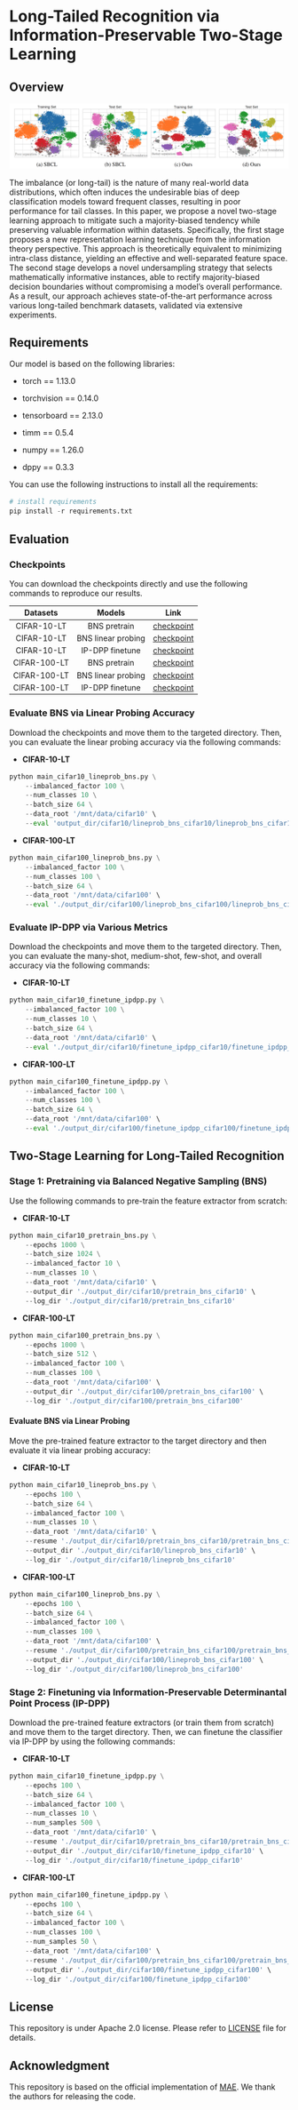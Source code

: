 # Long-Tailed Recognition via Information-Preservable Two-Stage Learning

## Overview

![image](./image/feature-space.png)

The imbalance (or long-tail) is the nature of many real-world data distributions, which often induces the undesirable bias of deep classification models toward frequent classes, resulting in poor performance for tail classes. In this paper, we propose a novel two-stage learning approach to mitigate such a majority-biased tendency while preserving valuable information within datasets. Specifically, the first stage proposes a new representation learning technique from the information theory perspective. This approach is theoretically equivalent to minimizing intra-class distance, yielding an effective and well-separated feature space. The second stage develops a novel undersampling strategy that selects mathematically informative instances, able to rectify majority-biased decision boundaries without compromising a model’s overall performance. As a result, our approach achieves state-of-the-art performance across various long-tailed benchmark datasets, validated via extensive experiments.



## Requirements

Our model is based on the following libraries:

- torch == 1.13.0

- torchvision == 0.14.0

- tensorboard == 2.13.0

- timm == 0.5.4

- numpy == 1.26.0

- dppy == 0.3.3

  

You can use the following instructions to install all the requirements:

```python
# install requirements
pip install -r requirements.txt
```



## Evaluation

### Checkpoints

You can download the checkpoints directly and use the following commands to reproduce our results.

|   Datasets   |       Models       |                             Link                             |
| :----------: | :----------------: | :----------------------------------------------------------: |
| CIFAR-10-LT  |    BNS pretrain    | [checkpoint](https://drive.google.com/file/d/1H-rvEDOVSvuPsiazknfsBdZlXqUF45oa/view?usp=drive_link) |
| CIFAR-10-LT  | BNS linear probing | [checkpoint](https://drive.google.com/file/d/1ElMQ9uMcQPTZPsZK65eALyCDgMSOwP8Y/view?usp=drive_link) |
| CIFAR-10-LT  |  IP-DPP finetune   | [checkpoint](https://drive.google.com/file/d/1v2GQNBm2zVmM8PhzLkdM61S54X9BDCAr/view?usp=drive_link) |
| CIFAR-100-LT |    BNS pretrain    | [checkpoint](https://drive.google.com/file/d/1oFxJolourLz5mU99zNqfoJiUEc6cXSfw/view?usp=drive_link) |
| CIFAR-100-LT | BNS linear probing | [checkpoint](https://drive.google.com/file/d/1IHJ-sOgMU5_YNmphFoPSfBgIYdAcKoSJ/view?usp=drive_link) |
| CIFAR-100-LT |  IP-DPP finetune   | [checkpoint](https://drive.google.com/file/d/1vNBoTtVhBS4Q6dQ3NJe5d-CFwLsenXbx/view?usp=drive_link) |





### Evaluate BNS via Linear Probing Accuracy

Download the checkpoints and move them to the targeted directory. Then, you can evaluate the linear probing accuracy via the following commands:

- **CIFAR-10-LT**

```python
python main_cifar10_lineprob_bns.py \
  	--imbalanced_factor 100 \
  	--num_classes 10 \
  	--batch_size 64 \
  	--data_root '/mnt/data/cifar10' \
  	--eval 'output_dir/cifar10/lineprob_bns_cifar10/lineprob_bns_cifar10_if100.pth' 
```



- **CIFAR-100-LT**

```python
python main_cifar100_lineprob_bns.py \
	--imbalanced_factor 100 \
	--num_classes 100 \
	--batch_size 64 \
	--data_root '/mnt/data/cifar100' \
  	--eval './output_dir/cifar100/lineprob_bns_cifar100/lineprob_bns_cifar100_if100.pth'
```



### Evaluate IP-DPP via Various Metrics

Download the checkpoints and move them to the targeted directory. Then, you can evaluate the many-shot, medium-shot, few-shot, and overall accuracy via the following commands:

- **CIFAR-10-LT**

```python
python main_cifar10_finetune_ipdpp.py \
  	--imbalanced_factor 100 \
  	--num_classes 10 \
  	--batch_size 64 \
  	--data_root '/mnt/data/cifar10' \
  	--eval './output_dir/cifar10/finetune_ipdpp_cifar10/finetune_ipdpp_cifar10_if100.pth' 
```



- **CIFAR-100-LT**

```python
python main_cifar100_finetune_ipdpp.py \
	--imbalanced_factor 100 \
	--num_classes 100 \
	--batch_size 64 \
	--data_root '/mnt/data/cifar100' \
  	--eval './output_dir/cifar100/finetune_ipdpp_cifar100/finetune_ipdpp_cifar100_if100.pth'
```





## Two-Stage Learning for Long-Tailed Recognition

### Stage 1: Pretraining via Balanced Negative Sampling (BNS)

Use the following commands to pre-train the feature extractor from scratch:

- **CIFAR-10-LT**

```python
python main_cifar10_pretrain_bns.py \
	--epochs 1000 \
	--batch_size 1024 \
	--imbalanced_factor 10 \
	--num_classes 10 \
	--data_root '/mnt/data/cifar10' \
	--output_dir './output_dir/cifar10/pretrain_bns_cifar10' \
	--log_dir './output_dir/cifar10/pretrain_bns_cifar10'
```



- **CIFAR-100-LT**

```python
python main_cifar100_pretrain_bns.py \
	--epochs 1000 \
	--batch_size 512 \
	--imbalanced_factor 100 \
	--num_classes 100 \
	--data_root '/mnt/data/cifar100' \
	--output_dir './output_dir/cifar100/pretrain_bns_cifar100' \
	--log_dir './output_dir/cifar100/pretrain_bns_cifar100'
```



####  Evaluate BNS via Linear Probing 

Move the pre-trained feature extractor to the target directory and then evaluate it via linear probing accuracy:

- **CIFAR-10-LT**

```python
python main_cifar10_lineprob_bns.py \
	--epochs 100 \
	--batch_size 64 \
	--imbalanced_factor 100 \
	--num_classes 10 \
	--data_root '/mnt/data/cifar10' \
	--resume './output_dir/cifar10/pretrain_bns_cifar10/pretrain_bns_cifar10_if100.pth' \
	--output_dir './output_dir/cifar10/lineprob_bns_cifar10' \
	--log_dir './output_dir/cifar10/lineprob_bns_cifar10' 
```



- **CIFAR-100-LT**

```python
python main_cifar100_lineprob_bns.py \
	--epochs 100 \
	--batch_size 64 \
	--imbalanced_factor 100 \
	--num_classes 100 \
	--data_root '/mnt/data/cifar100' \
	--resume './output_dir/cifar100/pretrain_bns_cifar100/pretrain_bns_cifar100_if100.pth' \
	--output_dir './output_dir/cifar100/lineprob_bns_cifar100' \
	--log_dir './output_dir/cifar100/lineprob_bns_cifar100' 
```



### Stage 2: Finetuning via Information-Preservable Determinantal Point Process (IP-DPP)

Download the pre-trained feature extractors (or train them from scratch) and move them to the target directory. Then, we can finetune the classifier via IP-DPP by using the following commands:

- **CIFAR-10-LT**

```python
python main_cifar10_finetune_ipdpp.py \
	--epochs 100 \
	--batch_size 64 \
	--imbalanced_factor 100 \
	--num_classes 10 \
	--num_samples 500 \
	--data_root '/mnt/data/cifar10' \
	--resume './output_dir/cifar10/pretrain_bns_cifar10/pretrain_bns_cifar10_if100.pth' \
	--output_dir './output_dir/cifar10/finetune_ipdpp_cifar10' \
	--log_dir './output_dir/cifar10/finetune_ipdpp_cifar10' 
```



- **CIFAR-100-LT**

```python
python main_cifar100_finetune_ipdpp.py \
	--epochs 100 \
	--batch_size 64 \
	--imbalanced_factor 100 \
	--num_classes 100 \
	--num_samples 50 \
	--data_root '/mnt/data/cifar100' \
	--resume './output_dir/cifar100/pretrain_bns_cifar100/pretrain_bns_cifar100_if100.pth' \
	--output_dir './output_dir/cifar100/finetune_ipdpp_cifar100' \
	--log_dir './output_dir/cifar100/finetune_ipdpp_cifar100' 
```



## License

This repository is under Apache 2.0 license. Please refer to [LICENSE](./LICENSE.txt) file for details.



## Acknowledgment

This repository is based on the official implementation of [MAE](https://github.com/facebookresearch/mae). We thank the authors for releasing the code.
